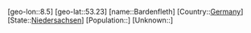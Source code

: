 ﻿---
location: [53.23,8.5]
type: City
tags:
- geo/City


SpocWebEntityId: 29019
isDeleted: false
confidential: public

---
[geo-lon::8.5]
[geo-lat::53.23]
[name::Bardenfleth]
[Country::[Germany](geo/Continent/Europe/Germany.md)]
[State::[Niedersachsen](geo/Continent/Europe/Germany/Niedersachsen.md)]
[Population::]
[Unknown::]

